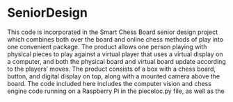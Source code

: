 # SeniorDesign

This code is incorporated in the Smart Chess Board senior design project which combines both over the board and online chess methods of play into one convenient package. The product allows one person playing with physical pieces to play against a virtual player that uses a virtual display on a computer, and both the physical board and virtual board update according to the players’ moves. The product consists of a box with a chess board, button, and digital display on top, along with a mounted camera above the board. The code included here includes the computer vision and chess engine code running on a Raspberry Pi in the pieceloc.py file, as well as the 
